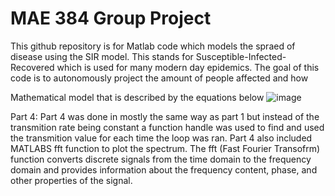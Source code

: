 # MAE 384 Group Project
 This github repository is for Matlab code which models the spraed of disease using the SIR model. This stands for Susceptible-Infected-Recovered which is used for many modern day epidemics. The goal of this code is to autonomously project the amount of people affected and how 

Mathematical model that is described by the equations below
![image](https://github.com/user-attachments/assets/f29d7841-237d-4007-b91a-c03a594f9939)

Part 4:
Part 4 was done in mostly the same way as part 1 but instead of the transmition rate being constant a function handle was used to find and used the transmition value for each time the loop was ran. Part 4 also included MATLABS fft function to plot the spectrum. The fft (Fast Fourier Transofrm) function converts discrete signals from the time domain to the frequency domain and provides information about the frequency content, phase, and other properties of the signal.
